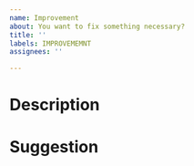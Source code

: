 ```yaml
---
name: Improvement
about: You want to fix something necessary?
title: ''
labels: IMPROVEMEMNT
assignees: ''

---
```


<!--

**!** Just be clear and short. Try to focus on one thing per issue.

-->
# Description 
<!-- Type your issue description here... -->

# Suggestion
<!-- Do you have an idea how to fix it? -->

